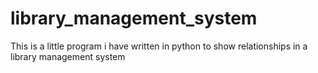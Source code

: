 # library_management_system
This is a little program i have written in python to show relationships in a library management  system 
